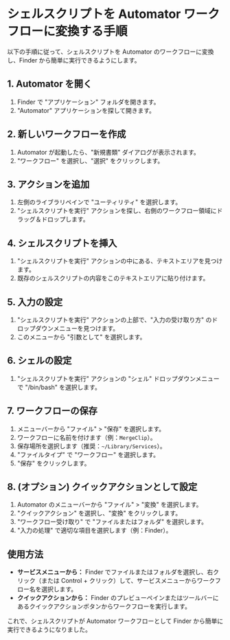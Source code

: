# シェルスクリプトを Automator ワークフローに変換する手順

以下の手順に従って、シェルスクリプトを Automator のワークフローに変換し、Finder から簡単に実行できるようにします。

## 1. Automator を開く

1. Finder で "アプリケーション" フォルダを開きます。
2. "Automator" アプリケーションを探して開きます。

## 2. 新しいワークフローを作成

1. Automator が起動したら、"新規書類" ダイアログが表示されます。
2. "ワークフロー" を選択し、"選択" をクリックします。

## 3. アクションを追加

1. 左側のライブラリペインで "ユーティリティ" を選択します。
2. "シェルスクリプトを実行" アクションを探し、右側のワークフロー領域にドラッグ＆ドロップします。

## 4. シェルスクリプトを挿入

1. "シェルスクリプトを実行" アクションの中にある、テキストエリアを見つけます。
2. 既存のシェルスクリプトの内容をこのテキストエリアに貼り付けます。

## 5. 入力の設定

1. "シェルスクリプトを実行" アクションの上部で、"入力の受け取り方" のドロップダウンメニューを見つけます。
2. このメニューから "引数として" を選択します。

## 6. シェルの設定

1. "シェルスクリプトを実行" アクションの "シェル" ドロップダウンメニューで "/bin/bash" を選択します。

## 7. ワークフローの保存

1. メニューバーから "ファイル" > "保存" を選択します。
2. ワークフローに名前を付けます（例：`MergeClip`）。
3. 保存場所を選択します（推奨：`~/Library/Services`）。
4. "ファイルタイプ" で "ワークフロー" を選択します。
5. "保存" をクリックします。

## 8. (オプション) クイックアクションとして設定

1. Automator のメニューバーから "ファイル" > "変換" を選択します。
2. "クイックアクション" を選択し、"変換" をクリックします。
3. "ワークフロー受け取り" で "ファイルまたはフォルダ" を選択します。
4. "入力の処理" で適切な項目を選択します（例：Finder）。

## 使用方法

- **サービスメニューから：** Finder でファイルまたはフォルダを選択し、右クリック（または Control + クリック）して、サービスメニューからワークフロー名を選択します。
- **クイックアクションから：** Finder のプレビューペインまたはツールバーにあるクイックアクションボタンからワークフローを実行します。

これで、シェルスクリプトが Automator ワークフローとして Finder から簡単に実行できるようになりました。
